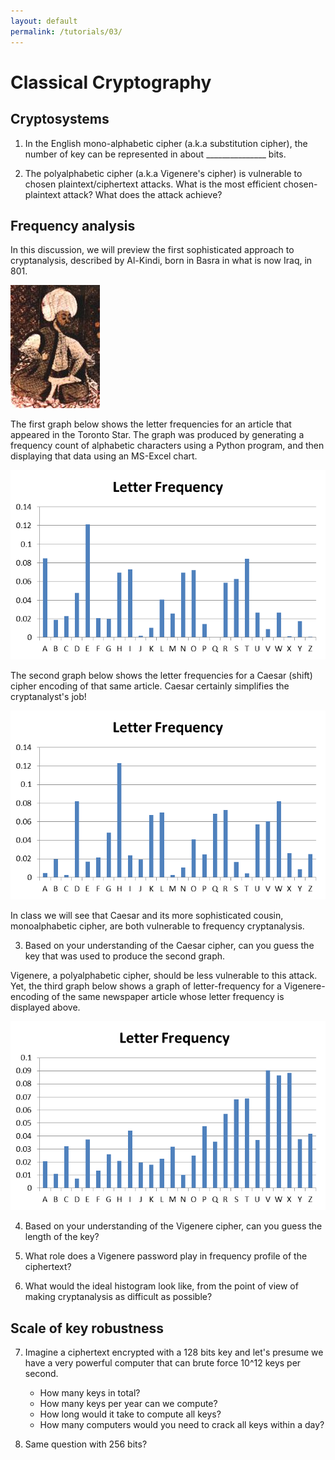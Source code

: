 ```yaml
---
layout: default
permalink: /tutorials/03/
---
```


# Classical Cryptography

## Cryptosystems

1. In the English mono-alphabetic cipher (a.k.a substitution cipher), the number of key can be represented in about \_\_\_\_\_\_\_\_\_\_\_\_\_\_\_ bits.

2. The polyalphabetic cipher (a.k.a Vigenere's cipher) is vulnerable to chosen plaintext/ciphertext attacks. What is the most efficient chosen-plaintext attack? What does the attack achieve?

## Frequency analysis

In this discussion, we will preview the first sophisticated approach to cryptanalysis, described by Al-Kindi, born in Basra in what is now Iraq, in 801.

![al-kindi](media/al-kindi.jpg)

The first graph below shows the letter frequencies for an article that appeared in the Toronto Star. The graph was produced by generating a frequency count of alphabetic characters using a Python program, and then displaying that data using an MS-Excel chart.

![original](media/original.png)

The second graph below shows the letter frequencies for a Caesar (shift) cipher encoding of that same article. Caesar certainly simplifies the cryptanalyst's job!

![caesar](media/caesar.png)

In class we will see that Caesar and its more sophisticated cousin, monoalphabetic cipher, are both vulnerable to frequency 
cryptanalysis. 

3. Based on your understanding of the Caesar cipher, can you guess the key that was used to produce the second graph. 

Vigenere, a polyalphabetic cipher, should be less vulnerable to this attack. Yet, the third graph below shows a graph of letter-frequency for a Vigenere-encoding of the same newspaper article whose letter frequency is displayed above.

![vigenere](media/vigenere.png)

4. Based on your understanding of the Vigenere cipher, can you guess the length of the key?

5. What role does a Vigenere password play in frequency profile of the ciphertext?

6. What would the ideal histogram look like, from the point of view of making cryptanalysis as difficult as possible?

## Scale of key robustness

7. Imagine a ciphertext encrypted with a 128 bits key and let's presume we have a very powerful computer that can brute force 10^12 keys per second.

    - How many keys in total?
    - How many keys per year can we compute?
    - How long would it take to compute all keys?
    - How many computers would you need to crack all keys within a day?

8. Same question with 256 bits? 